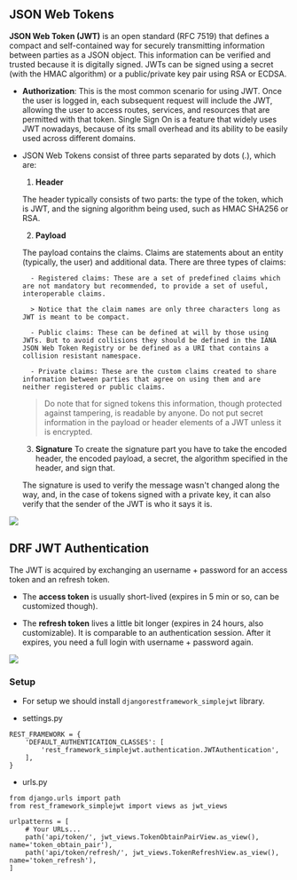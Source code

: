 ## JSON Web Tokens

**JSON Web Token (JWT)** is an open standard (RFC 7519) that defines a compact and self-contained way for securely transmitting information between parties as a JSON object. This information can be verified and trusted because it is digitally signed. JWTs can be signed using a secret (with the HMAC algorithm) or a public/private key pair using RSA or ECDSA.

- **Authorization**: This is the most common scenario for using JWT. Once the user is logged in, each subsequent request will include the JWT, allowing the user to access routes, services, and resources that are permitted with that token. Single Sign On is a feature that widely uses JWT nowadays, because of its small overhead and its ability to be easily used across different domains.


- JSON Web Tokens consist of three parts separated by dots (.), which are:

    1. **Header**

    The header typically consists of two parts: the type of the token, which is JWT, and the signing algorithm being used, such as HMAC SHA256 or RSA.

    2. **Payload**
    
    The payload contains the claims. Claims are statements about an entity (typically, the user) and additional data. There are three types of claims:

        - Registered claims: These are a set of predefined claims which are not mandatory but recommended, to provide a set of useful, interoperable claims.

        > Notice that the claim names are only three characters long as JWT is meant to be compact.

        - Public claims: These can be defined at will by those using JWTs. But to avoid collisions they should be defined in the IANA JSON Web Token Registry or be defined as a URI that contains a collision resistant namespace.

        - Private claims: These are the custom claims created to share information between parties that agree on using them and are neither registered or public claims.

    > Do note that for signed tokens this information, though protected against tampering, is readable by anyone. Do not put secret information in the payload or header elements of a JWT unless it is encrypted.

    3. **Signature**
    To create the signature part you have to take the encoded header, the encoded payload, a secret, the algorithm specified in the header, and sign that.

    The signature is used to verify the message wasn't changed along the way, and, in the case of tokens signed with a private key, it can also verify that the sender of the JWT is who it says it is.

![](https://miro.medium.com/max/6216/1*u3a-5xZDeudKrFGcxHzLew.png)


## DRF JWT Authentication

The JWT is acquired by exchanging an username + password for an access token and an refresh token.

- The **access token** is usually short-lived (expires in 5 min or so, can be customized though).

- The **refresh token** lives a little bit longer (expires in 24 hours, also customizable). It is comparable to an authentication session. After it expires, you need a full login with username + password again.

![](https://miro.medium.com/max/630/1*IqAodJn46th31XLkU5Qf1w.jpeg)

### Setup
- For setup we should install `djangorestframework_simplejwt` library.

- settings.py

```
REST_FRAMEWORK = {
    'DEFAULT_AUTHENTICATION_CLASSES': [
        'rest_framework_simplejwt.authentication.JWTAuthentication',
    ],
}
```

- urls.py


```
from django.urls import path
from rest_framework_simplejwt import views as jwt_views

urlpatterns = [
    # Your URLs...
    path('api/token/', jwt_views.TokenObtainPairView.as_view(), name='token_obtain_pair'),
    path('api/token/refresh/', jwt_views.TokenRefreshView.as_view(), name='token_refresh'),
]

```

